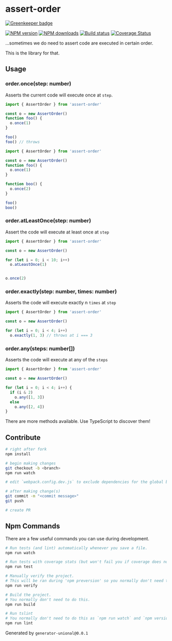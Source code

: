 # assert-order

[![Greenkeeper badge](https://badges.greenkeeper.io/unional/assert-order.svg)](https://greenkeeper.io/)

[![NPM version][npm-image]][npm-url]
[![NPM downloads][downloads-image]][downloads-url]
[![Build status][travis-image]][travis-url]
[![Coverage Status][coveralls-image]][coveralls-url]

...sometimes we do need to assert code are executed in certain order.

This is the library for that.

## Usage

### order.once(step: number)

Asserts the current code will execute once at `step`.

```ts
import { AssertOrder } from 'assert-order'

const o = new AssertOrder()
function foo() {
  o.once(1)
}

foo()
foo() // throws
```

```ts
import { AssertOrder } from 'assert-order'

const o = new AssertOrder()
function foo() {
  o.once(1)
}

function boo() {
  o.once(2)
}

foo()
boo()
```

### order.atLeastOnce(step: number)

Assert the code will execute at least once at `step`

```ts
import { AssertOrder } from 'assert-order'

const o = new AssertOrder()

for (let i = 0; i < 10; i++)
  o.atLeastOnce(1)


o.once(2)
```

### order.exactly(step: number, times: number)

Asserts the code will execute exactly n `times` at `step`

```ts
import { AssertOrder } from 'assert-order'

const o = new AssertOrder()

for (let i = 0; i < 4; i++)
  o.exactly(1, 3) // throws at i === 3
```

### order.any(steps: number[])

Asserts the code will execute at any of the `steps`

```ts
import { AssertOrder } from 'assert-order'

const o = new AssertOrder()

for (let i = 0; i < 4; i++) {
  if (i & 2)
    o.any([1, 3])
  else
    o.any([2, 4])
}
```

There are more methods available. Use TypeScript to discover them!

## Contribute

```sh
# right after fork
npm install

# begin making changes
git checkout -b <branch>
npm run watch

# edit `webpack.config.dev.js` to exclude dependencies for the global build.

# after making change(s)
git commit -m "<commit message>"
git push

# create PR
```

## Npm Commands

There are a few useful commands you can use during development.

```sh
# Run tests (and lint) automatically whenever you save a file.
npm run watch

# Run tests with coverage stats (but won't fail you if coverage does not meet criteria)
npm run test

# Manually verify the project.
# This will be ran during 'npm preversion' so you normally don't need to run this yourself.
npm run verify

# Build the project.
# You normally don't need to do this.
npm run build

# Run tslint
# You normally don't need to do this as `npm run watch` and `npm version` will automatically run lint for you.
npm run lint
```

Generated by `generator-unional@0.0.1`

[npm-image]: https://img.shields.io/npm/v/assert-order.svg?style=flat
[npm-url]: https://npmjs.org/package/assert-order
[downloads-image]: https://img.shields.io/npm/dm/assert-order.svg?style=flat
[downloads-url]: https://npmjs.org/package/assert-order
[travis-image]: https://img.shields.io/travis/unional/assert-order.svg?style=flat
[travis-url]: https://travis-ci.org/unional/assert-order
[coveralls-image]: https://coveralls.io/repos/github/unional/assert-order/badge.svg
[coveralls-url]: https://coveralls.io/github/unional/assert-order
